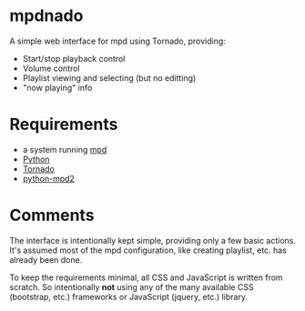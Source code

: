 # mpdnado

A simple web interface for mpd using Tornado, providing:

  * Start/stop playback control
  * Volume control
  * Playlist viewing and selecting (but no editting)
  * "now playing" info

# Requirements

  * a system running [mpd](https://www.musicpd.org)
  * [Python](https://www.python.org/)
  * [Tornado](https://www.musicpd.org/)
  * [python-mpd2](https://github.com/Mic92/python-mpd2)

# Comments

The interface is intentionally kept simple, providing only a few basic
actions. It's assumed most of the mpd configuration, like creating
playlist, etc. has already been done.

To keep the requirements minimal, all CSS and JavaScript is written
from scratch. So intentionally **not** using any of the many available
CSS (bootstrap, etc.) frameworks or JavaScript (jquery, etc.) library.